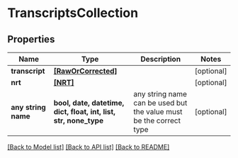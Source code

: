 # TranscriptsCollection


## Properties
Name | Type | Description | Notes
------------ | ------------- | ------------- | -------------
**transcript** | [**[RawOrCorrected]**](RawOrCorrected.md) |  | [optional] 
**nrt** | [**[NRT]**](NRT.md) |  | [optional] 
**any string name** | **bool, date, datetime, dict, float, int, list, str, none_type** | any string name can be used but the value must be the correct type | [optional]

[[Back to Model list]](../README.md#documentation-for-models) [[Back to API list]](../README.md#documentation-for-api-endpoints) [[Back to README]](../README.md)


